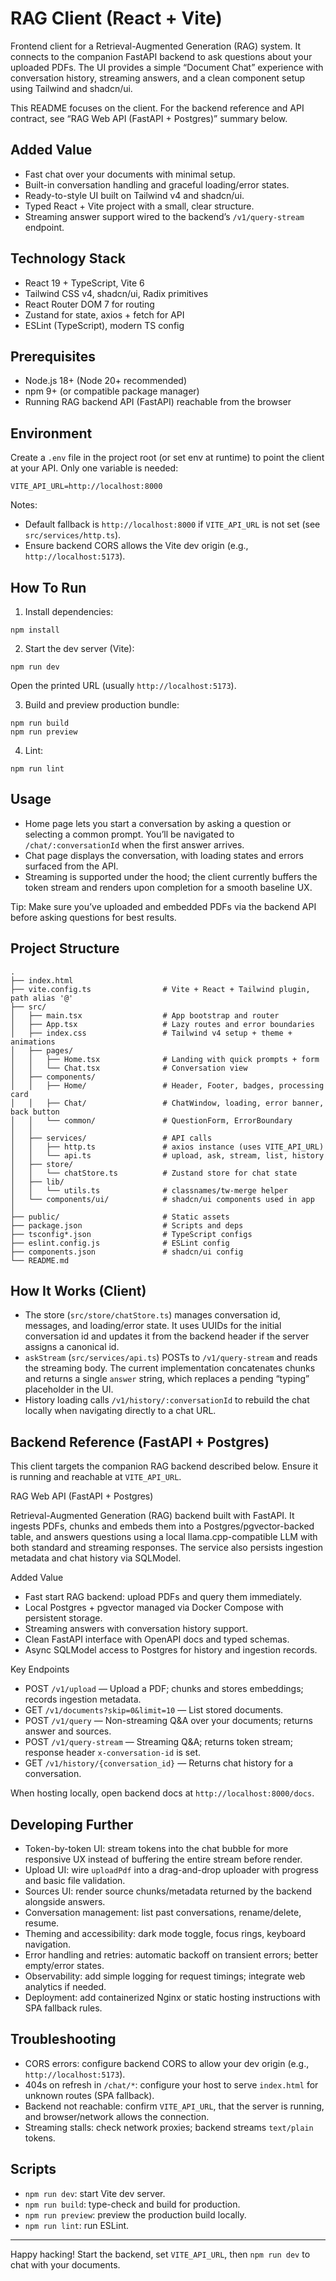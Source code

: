 # RAG Client (React + Vite)

Frontend client for a Retrieval-Augmented Generation (RAG) system. It connects to the companion FastAPI backend to ask questions about your uploaded PDFs. The UI provides a simple “Document Chat” experience with conversation history, streaming answers, and a clean component setup using Tailwind and shadcn/ui.

This README focuses on the client. For the backend reference and API contract, see “RAG Web API (FastAPI + Postgres)” summary below.

## Added Value

- Fast chat over your documents with minimal setup.
- Built-in conversation handling and graceful loading/error states.
- Ready-to-style UI built on Tailwind v4 and shadcn/ui.
- Typed React + Vite project with a small, clear structure.
- Streaming answer support wired to the backend’s `/v1/query-stream` endpoint.

## Technology Stack

- React 19 + TypeScript, Vite 6
- Tailwind CSS v4, shadcn/ui, Radix primitives
- React Router DOM 7 for routing
- Zustand for state, axios + fetch for API
- ESLint (TypeScript), modern TS config

## Prerequisites

- Node.js 18+ (Node 20+ recommended)
- npm 9+ (or compatible package manager)
- Running RAG backend API (FastAPI) reachable from the browser

## Environment

Create a `.env` file in the project root (or set env at runtime) to point the client at your API. Only one variable is needed:

```
VITE_API_URL=http://localhost:8000
```

Notes:

- Default fallback is `http://localhost:8000` if `VITE_API_URL` is not set (see `src/services/http.ts`).
- Ensure backend CORS allows the Vite dev origin (e.g., `http://localhost:5173`).

## How To Run

1) Install dependencies:

```
npm install
```

2) Start the dev server (Vite):

```
npm run dev
```

Open the printed URL (usually `http://localhost:5173`).

3) Build and preview production bundle:

```
npm run build
npm run preview
```

4) Lint:

```
npm run lint
```

## Usage

- Home page lets you start a conversation by asking a question or selecting a common prompt. You’ll be navigated to `/chat/:conversationId` when the first answer arrives.
- Chat page displays the conversation, with loading states and errors surfaced from the API.
- Streaming is supported under the hood; the client currently buffers the token stream and renders upon completion for a smooth baseline UX.

Tip: Make sure you’ve uploaded and embedded PDFs via the backend API before asking questions for best results.

## Project Structure

```
.
├── index.html
├── vite.config.ts                # Vite + React + Tailwind plugin, path alias '@'
├── src/
│   ├── main.tsx                  # App bootstrap and router
│   ├── App.tsx                   # Lazy routes and error boundaries
│   ├── index.css                 # Tailwind v4 setup + theme + animations
│   ├── pages/
│   │   ├── Home.tsx              # Landing with quick prompts + form
│   │   └── Chat.tsx              # Conversation view
│   ├── components/
│   │   ├── Home/                 # Header, Footer, badges, processing card
│   │   ├── Chat/                 # ChatWindow, loading, error banner, back button
│   │   └── common/               # QuestionForm, ErrorBoundary
│   │
│   ├── services/                 # API calls
│   │   ├── http.ts               # axios instance (uses VITE_API_URL)
│   │   └── api.ts                # upload, ask, stream, list, history
│   ├── store/
│   │   └── chatStore.ts          # Zustand store for chat state
│   ├── lib/
│   │   └── utils.ts              # classnames/tw-merge helper
│   └── components/ui/            # shadcn/ui components used in app
│
├── public/                       # Static assets
├── package.json                  # Scripts and deps
├── tsconfig*.json                # TypeScript configs
├── eslint.config.js              # ESLint config
├── components.json               # shadcn/ui config
└── README.md
```

## How It Works (Client)

- The store (`src/store/chatStore.ts`) manages conversation id, messages, and loading/error state. It uses UUIDs for the initial conversation id and updates it from the backend header if the server assigns a canonical id.
- `askStream` (`src/services/api.ts`) POSTs to `/v1/query-stream` and reads the streaming body. The current implementation concatenates chunks and returns a single `answer` string, which replaces a pending “typing” placeholder in the UI.
- History loading calls `/v1/history/:conversationId` to rebuild the chat locally when navigating directly to a chat URL.

## Backend Reference (FastAPI + Postgres)

This client targets the companion RAG backend described below. Ensure it is running and reachable at `VITE_API_URL`.

RAG Web API (FastAPI + Postgres)

Retrieval-Augmented Generation (RAG) backend built with FastAPI. It ingests PDFs, chunks and embeds them into a Postgres/pgvector-backed table, and answers questions using a local llama.cpp-compatible LLM with both standard and streaming responses. The service also persists ingestion metadata and chat history via SQLModel.

Added Value

- Fast start RAG backend: upload PDFs and query them immediately.
- Local Postgres + pgvector managed via Docker Compose with persistent storage.
- Streaming answers with conversation history support.
- Clean FastAPI interface with OpenAPI docs and typed schemas.
- Async SQLModel access to Postgres for history and ingestion records.

Key Endpoints

- POST `/v1/upload` — Upload a PDF; chunks and stores embeddings; records ingestion metadata.
- GET `/v1/documents?skip=0&limit=10` — List stored documents.
- POST `/v1/query` — Non-streaming Q&A over your documents; returns answer and sources.
- POST `/v1/query-stream` — Streaming Q&A; returns token stream; response header `x-conversation-id` is set.
- GET `/v1/history/{conversation_id}` — Returns chat history for a conversation.

When hosting locally, open backend docs at `http://localhost:8000/docs`.

## Developing Further

- Token-by-token UI: stream tokens into the chat bubble for more responsive UX instead of buffering the entire stream before render.
- Upload UI: wire `uploadPdf` into a drag-and-drop uploader with progress and basic file validation.
- Sources UI: render source chunks/metadata returned by the backend alongside answers.
- Conversation management: list past conversations, rename/delete, resume.
- Theming and accessibility: dark mode toggle, focus rings, keyboard navigation.
- Error handling and retries: automatic backoff on transient errors; better empty/error states.
- Observability: add simple logging for request timings; integrate web analytics if needed.
- Deployment: add containerized Nginx or static hosting instructions with SPA fallback rules.

## Troubleshooting

- CORS errors: configure backend CORS to allow your dev origin (e.g., `http://localhost:5173`).
- 404s on refresh in `/chat/*`: configure your host to serve `index.html` for unknown routes (SPA fallback).
- Backend not reachable: confirm `VITE_API_URL`, that the server is running, and browser/network allows the connection.
- Streaming stalls: check network proxies; backend streams `text/plain` tokens.

## Scripts

- `npm run dev`: start Vite dev server.
- `npm run build`: type-check and build for production.
- `npm run preview`: preview the production build locally.
- `npm run lint`: run ESLint.

---

Happy hacking! Start the backend, set `VITE_API_URL`, then `npm run dev` to chat with your documents.
